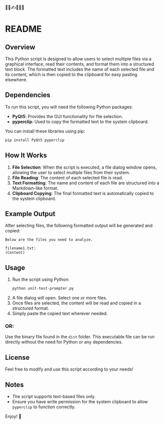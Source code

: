 🎨📁✍️📝📄✨

# README

## Overview
This Python script is designed to allow users to select multiple files via a graphical interface, read their contents, and format them into a structured text block. The formatted text includes the name of each selected file and its content, which is then copied to the clipboard for easy pasting elsewhere.

## Dependencies
To run this script, you will need the following Python packages:
- **PyQt5**: Provides the GUI functionality for file selection.
- **pyperclip**: Used to copy the formatted text to the system clipboard.

You can install these libraries using pip:
```bash
pip install PyQt5 pyperclip
```

## How It Works
1. **File Selection**: When the script is executed, a file dialog window opens, allowing the user to select multiple files from their system.
2. **File Reading**: The content of each selected file is read.
3. **Text Formatting**: The name and content of each file are structured into a Markdown-like format.
4. **Clipboard Copying**: The final formatted text is automatically copied to the system clipboard.

## Example Output
After selecting files, the following formatted output will be generated and copied:

```
Below are the files you need to analyze.

filename1.txt: 
(Content)
```



## Usage
1. Run the script using Python:
    ```bash
    python unit-test-prompter.py
    ```
2. A file dialog will open. Select one or more files.
3. Once files are selected, the content will be read and copied in a structured format.
4. Simply paste the copied text wherever needed.

### OR:

Use the binary file found in the `dist` folder. This executable file can be run directly without the need for Python or any dependencies.

## License
Feel free to modify and use this script according to your needs!

## Notes
- The script supports text-based files only.
- Ensure you have write permission for the system clipboard to allow `pyperclip` to function correctly.

Enjoy! 🎉


